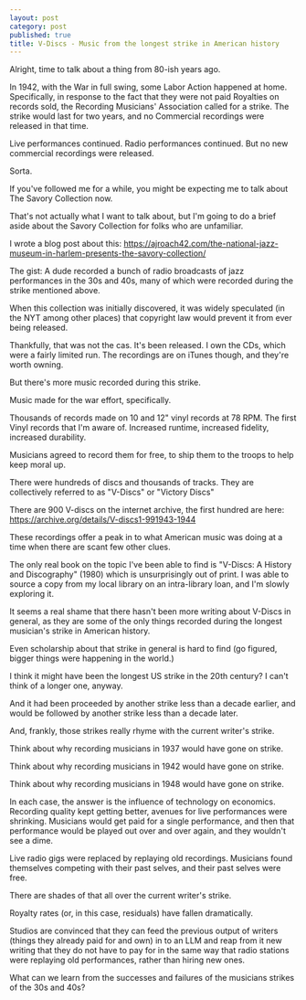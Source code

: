 ```yaml
---
layout: post
category: post
published: true
title: V-Discs - Music from the longest strike in American history
---
```

Alright, time to talk about a thing from 80-ish years ago.

In 1942, with the War in full swing, some Labor Action happened at home. Specifically, in response to the fact that they were not paid Royalties on records sold, the Recording Musicians' Association called for a strike. The strike would last for two years, and no Commercial recordings were released in that time. 

Live performances continued. Radio performances continued. 
But no new commercial recordings were released. 

Sorta.

If you've followed me for a while, you might be expecting me to talk about The Savory Collection now. 

That's not actually what I want to talk about, but I'm going to do a brief aside about the Savory Collection for folks who are unfamiliar. 

I wrote a blog post about this: https://ajroach42.com/the-national-jazz-museum-in-harlem-presents-the-savory-collection/

The gist: A dude recorded a bunch of radio broadcasts of jazz performances in the 30s and 40s, many of which were recorded during the strike mentioned above. 

When this collection was initially discovered, it was widely speculated (in the NYT among other places) that copyright law would prevent it from ever being released. 

Thankfully, that was not the cas. It's been released. I own the CDs, which were a fairly limited run. The recordings are on iTunes though, and they're worth owning. 

But there's more music recorded during this strike. 

Music made for the war effort, specifically. 

Thousands of records made on 10 and 12" vinyl records at 78 RPM. The first Vinyl records that I'm aware of. Increased runtime, increased fidelity, increased durability. 

Musicians agreed to record them for free, to ship them to the troops to help keep moral up. 

There were hundreds of discs and thousands of tracks. They are collectively referred to as "V-Discs" or "Victory Discs"

There are 900 V-discs on the internet archive, the first hundred are here: https://archive.org/details/V-discs1-991943-1944

These recordings offer a peak in to what American music was doing at a time when there are scant few other clues. 

The only real book on the topic I've been able to find is "V-Discs: A History and Discography" (1980) which is unsurprisingly out of print. I was able to source a copy from my local library on an intra-library loan, and I'm slowly exploring it. 

It seems a real shame that there hasn't been more writing about V-Discs in general, as they are some of the only things recorded during the longest musician's strike in American history. 

Even scholarship about that strike in general is hard to find (go figured, bigger things were happening in the world.)

I think it might have been the longest US strike in the 20th century? I can't think of a longer one, anyway. 

And it had been proceeded by another strike less than a decade earlier, and would be followed by another strike less than a decade later. 

And, frankly, those strikes really rhyme with the current writer's strike.

Think about why recording musicians in 1937 would have gone on strike. 

Think about why recording musicians in 1942 would have gone on strike. 

Think about why recording musicians in 1948 would have gone on strike. 

In each case, the answer is the influence of technology on economics. Recording quality kept getting better, avenues for live performances were shrinking. Musicians would get paid for a single performance, and then that performance would be played out over and over again, and they wouldn't see a dime.

Live radio gigs were replaced by replaying old recordings. Musicians found themselves competing with their past selves, and their past selves were free.

There are shades of that all over the current writer's strike. 

Royalty rates (or, in this case, residuals) have fallen dramatically. 

Studios are convinced that they can feed the previous output of writers (things they already paid for and own) in to an LLM and reap from it new writing that they do not have to pay for in the same way that radio stations were replaying old performances, rather than hiring new ones. 

What can we learn from the successes and failures of the musicians strikes of the 30s and 40s?
